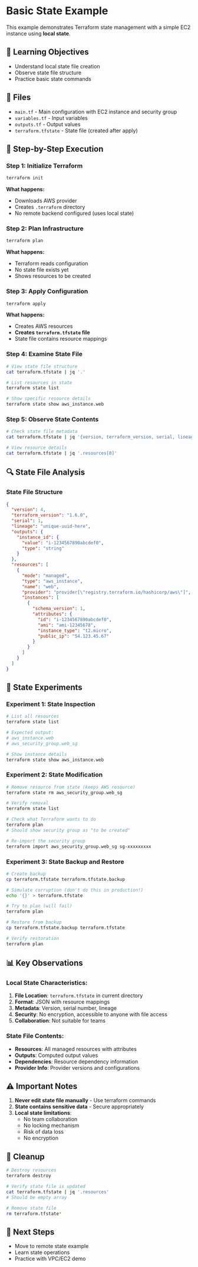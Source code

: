 # Basic State Example

This example demonstrates Terraform state management with a simple EC2 instance using **local state**.

## 🎯 Learning Objectives
- Understand local state file creation
- Observe state file structure
- Practice basic state commands

## 📁 Files
- `main.tf` - Main configuration with EC2 instance and security group
- `variables.tf` - Input variables
- `outputs.tf` - Output values
- `terraform.tfstate` - State file (created after apply)

## 🚀 Step-by-Step Execution

### Step 1: Initialize Terraform
```bash
terraform init
```
**What happens:**
- Downloads AWS provider
- Creates `.terraform` directory
- No remote backend configured (uses local state)

### Step 2: Plan Infrastructure
```bash
terraform plan
```
**What happens:**
- Terraform reads configuration
- No state file exists yet
- Shows resources to be created

### Step 3: Apply Configuration
```bash
terraform apply
```
**What happens:**
- Creates AWS resources
- **Creates `terraform.tfstate` file**
- State file contains resource mappings

### Step 4: Examine State File
```bash
# View state file structure
cat terraform.tfstate | jq '.'

# List resources in state
terraform state list

# Show specific resource details
terraform state show aws_instance.web
```

### Step 5: Observe State Contents
```bash
# Check state file metadata
cat terraform.tfstate | jq '{version, terraform_version, serial, lineage}'

# View resource details
cat terraform.tfstate | jq '.resources[0]'
```

## 🔍 State File Analysis

### State File Structure
```json
{
  "version": 4,
  "terraform_version": "1.6.0",
  "serial": 1,
  "lineage": "unique-uuid-here",
  "outputs": {
    "instance_id": {
      "value": "i-1234567890abcdef0",
      "type": "string"
    }
  },
  "resources": [
    {
      "mode": "managed",
      "type": "aws_instance",
      "name": "web",
      "provider": "provider[\"registry.terraform.io/hashicorp/aws\"]",
      "instances": [
        {
          "schema_version": 1,
          "attributes": {
            "id": "i-1234567890abcdef0",
            "ami": "ami-12345678",
            "instance_type": "t2.micro",
            "public_ip": "54.123.45.67"
          }
        }
      ]
    }
  ]
}
```

## 🧪 State Experiments

### Experiment 1: State Inspection
```bash
# List all resources
terraform state list

# Expected output:
# aws_instance.web
# aws_security_group.web_sg

# Show instance details
terraform state show aws_instance.web
```

### Experiment 2: State Modification
```bash
# Remove resource from state (keeps AWS resource)
terraform state rm aws_security_group.web_sg

# Verify removal
terraform state list

# Check what Terraform wants to do
terraform plan
# Should show security group as "to be created"

# Re-import the security group
terraform import aws_security_group.web_sg sg-xxxxxxxxx
```

### Experiment 3: State Backup and Restore
```bash
# Create backup
cp terraform.tfstate terraform.tfstate.backup

# Simulate corruption (don't do this in production!)
echo '{}' > terraform.tfstate

# Try to plan (will fail)
terraform plan

# Restore from backup
cp terraform.tfstate.backup terraform.tfstate

# Verify restoration
terraform plan
```

## 📊 Key Observations

### Local State Characteristics:
1. **File Location**: `terraform.tfstate` in current directory
2. **Format**: JSON with resource mappings
3. **Metadata**: Version, serial number, lineage
4. **Security**: No encryption, accessible to anyone with file access
5. **Collaboration**: Not suitable for teams

### State File Contents:
- **Resources**: All managed resources with attributes
- **Outputs**: Computed output values
- **Dependencies**: Resource dependency information
- **Provider Info**: Provider versions and configurations

## ⚠️ Important Notes

1. **Never edit state file manually** - Use terraform commands
2. **State contains sensitive data** - Secure appropriately
3. **Local state limitations**:
   - No team collaboration
   - No locking mechanism
   - Risk of data loss
   - No encryption

## 🧹 Cleanup
```bash
# Destroy resources
terraform destroy

# Verify state file is updated
cat terraform.tfstate | jq '.resources'
# Should be empty array

# Remove state file
rm terraform.tfstate*
```

## 🎯 Next Steps
- Move to remote state example
- Learn state operations
- Practice with VPC/EC2 demo